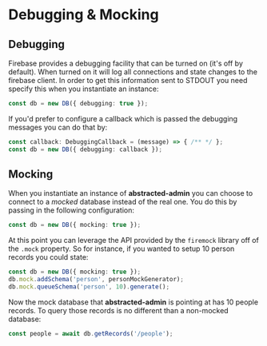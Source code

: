 # Debugging & Mocking

## Debugging

Firebase provides a debugging facility that can be turned on (it's off by default). When turned on it will log all connections and state changes to the firebase client. In order to get this information sent to STDOUT you need specify this when you instantiate an instance:

```ts
const db = new DB({ debugging: true });
```

If you'd prefer to configure a callback which is passed the debugging messages you can do that by:

```ts
const callback: DebuggingCallback = (message) => { /** */ };
const db = new DB({ debugging: callback });
```

## Mocking

When you instantiate an instance of **abstracted-admin** you can choose to connect to a _mocked_ database instead of the real one. You do this by passing in the following configuration:

```ts
const db = new DB({ mocking: true });
```

At this point you can leverage the API provided by the `firemock` library off of the `.mock` property. So for instance, if you wanted to setup 10 person records you could state:

```ts
const db = new DB({ mocking: true });
db.mock.addSchema('person', personMockGenerator);
db.mock.queueSchema('person', 10).generate();
```

Now the mock database that **abstracted-admin** is pointing at has 10 people records. To query those records is no different than a non-mocked database:

```ts
const people = await db.getRecords('/people');
``` 
